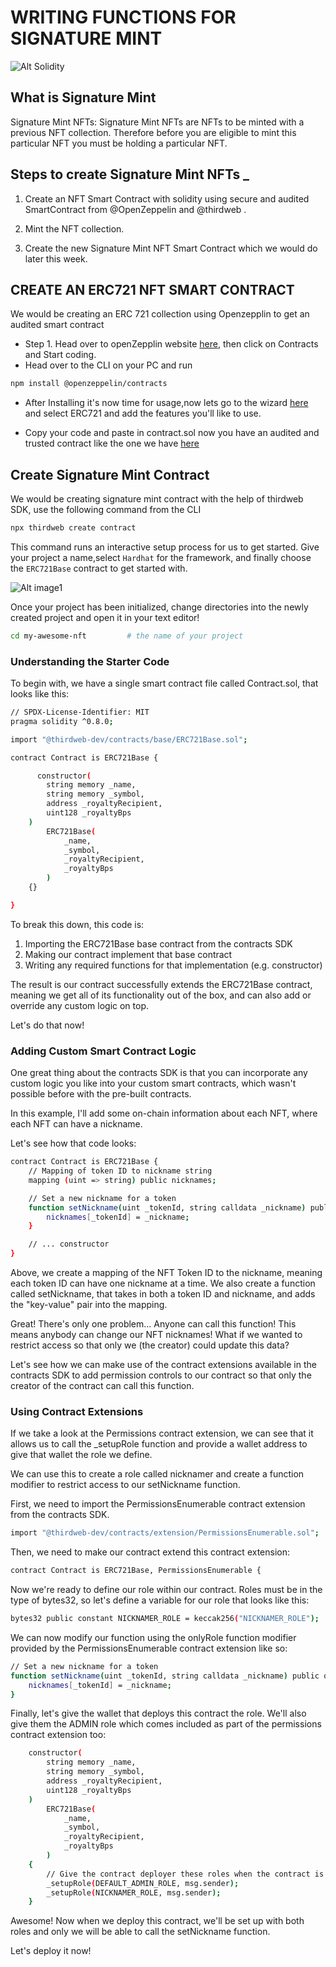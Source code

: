 # WRITING FUNCTIONS FOR SIGNATURE MINT

![Alt Solidity](https://media1.tenor.com/images/8da4a3d75efba9bc32f208fb49964160/tenor.gif?itemid=27528319)

## What is Signature Mint 
Signature Mint NFTs: Signature Mint NFTs are NFTs to be minted with a previous NFT collection. Therefore before you are eligible to mint this particular NFT you must be holding a particular NFT.

## Steps to create Signature Mint NFTs _

1. Create an NFT Smart Contract with solidity using secure and audited SmartContract from 
@OpenZeppelin
  and 
@thirdweb
 .

2. Mint  the NFT collection.

3. Create the new Signature Mint NFT Smart Contract which we would do later this week.

## CREATE AN ERC721 NFT SMART CONTRACT

We would be creating an ERC 721 collection using  Openzepplin to get an audited  smart contract

- Step 1.
Head over to openZepplin website [here](https://www.openzeppelin.com/), then click on Contracts and Start coding.
- Head over to the CLI on your PC and run

```bash
npm install @openzeppelin/contracts
```

- After Installing it's now time for usage,now lets go to the wizard [here](https://docs.openzeppelin.com/contracts/4.x/wizard) and select ERC721 and add the features you'll like to use.

- Copy your code and paste in contract.sol now you have an audited and trusted contract like the one we have [here](https://github.com/BernardOnuh/100DaysOfSolidity/blob/main/NFTCONTRACT/nftcontract.sol)

## Create Signature Mint Contract
We would be creating signature mint contract with the help of thirdweb SDK,
use the following command from the CLI

```bash
npx thirdweb create contract
```
This command runs an interactive setup process for us to get started. Give your project a name,select `Hardhat` for the framework, and finally choose the `ERC721Base` contract to get started with.

![Alt image1](https://blog.thirdweb.com/content/images/2023/03/0ll5amhAi.png)

Once your project has been initialized, change directories into the newly created project and open it in your text editor!

```bash
cd my-awesome-nft         # the name of your project
```

### Understanding the Starter Code
To begin with, we have a single smart contract file called Contract.sol, that looks like this:

```bash
// SPDX-License-Identifier: MIT
pragma solidity ^0.8.0;

import "@thirdweb-dev/contracts/base/ERC721Base.sol";

contract Contract is ERC721Base {

      constructor(
        string memory _name,
        string memory _symbol,
        address _royaltyRecipient,
        uint128 _royaltyBps
    )
        ERC721Base(
            _name,
            _symbol,
            _royaltyRecipient,
            _royaltyBps
        )
    {}

}
```
To break this down, this code is:

1. Importing the ERC721Base base contract from the contracts SDK
2. Making our contract implement that base contract
3. Writing any required functions for that implementation (e.g. constructor)


The result is our contract successfully extends the ERC721Base contract, meaning we get all of its functionality out of the box, and can also add or override any custom logic on top.

Let's do that now!

### Adding Custom Smart Contract Logic
One great thing about the contracts SDK is that you can incorporate any custom logic you like into your custom smart contracts, which wasn't possible before with the pre-built contracts.

In this example, I'll add some on-chain information about each NFT, where each NFT can have a nickname.

Let's see how that code looks:
```bash
contract Contract is ERC721Base {
    // Mapping of token ID to nickname string
    mapping (uint => string) public nicknames;

    // Set a new nickname for a token
    function setNickname(uint _tokenId, string calldata _nickname) public {
        nicknames[_tokenId] = _nickname;
    }

    // ... constructor
}
```
Above, we create a mapping of the NFT Token ID to the nickname, meaning each token ID can have one nickname at a time. We also create a function called setNickname, that takes in both a token ID and nickname, and adds the "key-value" pair into the mapping.

Great! There's only one problem... Anyone can call this function! This means anybody can change our NFT nicknames! What if we wanted to restrict access so that only we (the creator) could update this data?

Let's see how we can make use of the contract extensions available in the contracts SDK to add permission controls to our contract so that only the creator of the contract can call this function.

### Using Contract Extensions
If we take a look at the Permissions contract extension, we can see that it allows us to call the _setupRole function and provide a wallet address to give that wallet the role we define.

We can use this to create a role called nicknamer and create a function modifier to restrict access to our setNickname function.

First, we need to import the PermissionsEnumerable contract extension from the contracts SDK.
```bash
import "@thirdweb-dev/contracts/extension/PermissionsEnumerable.sol";
```
Then, we need to make our contract extend this contract extension:
```bash
contract Contract is ERC721Base, PermissionsEnumerable {
  ```
Now we're ready to define our role within our contract. Roles must be in the type of bytes32, so let's define a variable for our role that looks like this:
```bash
bytes32 public constant NICKNAMER_ROLE = keccak256("NICKNAMER_ROLE");
```
We can now modify our function using the onlyRole function modifier provided by the PermissionsEnumerable contract extension like so:
```bash
// Set a new nickname for a token
function setNickname(uint _tokenId, string calldata _nickname) public onlyRole(NICKNAMER_ROLE) {
    nicknames[_tokenId] = _nickname;
}
```
Finally, let's give the wallet that deploys this contract the role. We'll also give them the ADMIN role which comes included as part of the permissions contract extension too:

```bash
    constructor(
        string memory _name,
        string memory _symbol,
        address _royaltyRecipient,
        uint128 _royaltyBps
    )
        ERC721Base(
            _name,
            _symbol,
            _royaltyRecipient,
            _royaltyBps
        )
    {
        // Give the contract deployer these roles when the contract is deployed.
        _setupRole(DEFAULT_ADMIN_ROLE, msg.sender);
        _setupRole(NICKNAMER_ROLE, msg.sender);
    }
```
Awesome! Now when we deploy this contract, we'll be set up with both roles and only we will be able to call the setNickname function.

Let's deploy it now!